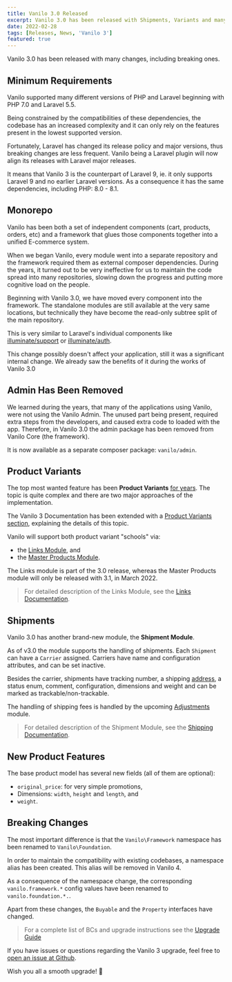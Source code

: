 ```yaml
---
title: Vanilo 3.0 Released
excerpt: Vanilo 3.0 has been released with Shipments, Variants and many other features. See what's new.
date: 2022-02-28
tags: [Releases, News, 'Vanilo 3']
featured: true
---
```

Vanilo 3.0 has been released with many changes, including breaking ones.

## Minimum Requirements

Vanilo supported many different versions of PHP and Laravel beginning with PHP 7.0 and Laravel 5.5.

Being constrained by the compatibilities of these dependencies, the codebase has an increased
complexity and it can only rely on the features present in the lowest supported version.

Fortunately, Laravel has changed its release policy and major versions, thus breaking changes are less frequent.
Vanilo being a Laravel plugin will now align its releases with Laravel major releases.

It means that Vanilo 3 is the counterpart of Laravel 9, ie. it only supports Laravel 9 and no earlier
Laravel versions. As a consequence it has the same dependencies, including PHP: 8.0 - 8.1.

## Monorepo

Vanilo has been both a set of independent components (cart, products, orders, etc) and
a framework that glues those components together into a unified E-commerce system.

When we began Vanilo, every module went into a separate repository and the framework
required them as external composer dependencies. During the years, it turned out to
be very ineffective for us to maintain the code spread into many repositories, slowing
down the progress and putting more cognitive load on the people.

Beginning with Vanilo 3.0, we have moved every component into the framework. The
standalone modules are still available at the very same locations, but technically
they have become the read-only subtree split of the main repository.

This is very similar to Laravel's individual components like [illuminate/support](https://github.com/illuminate/support)
or [illuminate/auth](https://github.com/illuminate/auth).

This change possibly doesn't affect your application, still it was a
significant internal change. We already saw the benefits of it during
the works of Vanilo 3.0

## Admin Has Been Removed

We learned during the years, that many of the applications using Vanilo, were not
using the Vanilo Admin. The unused part being present, required extra steps from
the developers, and caused extra code to loaded with the app. Therefore, in Vanilo
3.0 the admin package has been removed from Vanilo Core (the framework).

It is now available as a separate composer package: `vanilo/admin`.

## Product Variants

The top most wanted feature has been **Product Variants**
[for years](https://github.com/vanilophp/framework/issues/62). The topic is
quite complex and there are two major approaches of the implementation.

The Vanilo 3 Documentation has been extended with a
[Product Variants section](https://vanilo.io/docs/3.x/product-variants),
explaining the details of this topic.

Vanilo will support both product variant "schools" via:

- the [Links Module](https://vanilo.io/docs/3.x/links), and
- the [Master Products Module](https://vanilo.io/docs/3.x/master-products).

The Links module is part of the 3.0 release, whereas the Master Products module
will only be released with 3.1, in March 2022.

> For detailed description of the Links Module, see the [Links Documentation](https://vanilo.io/docs/3.x/links).

## Shipments

Vanilo 3.0 has another brand-new module, the **Shipment Module**.

As of v3.0 the module supports the handling of shipments. Each `Shipment` can have a 
`Carrier` assigned. Carriers have name and configuration attributes, and can be set inactive.

Besides the carrier, shipments have tracking number, a shipping [address](https://vanilo.io/docs/3.x/addresses),
a status enum, comment, configuration, dimensions and weight and can be marked as trackable/non-trackable.

The handling of shipping fees is handled by the upcoming
[Adjustments](https://vanilo.io/docs/3.x/adjustments) module. 

> For detailed description of the Shipment Module, see the [Shipping Documentation](https://vanilo.io/docs/3.x/shipping).

## New Product Features

The base product model has several new fields (all of them are optional):

- `original_price`: for very simple promotions,
- Dimensions: `width`, `height` and `length`, and
- `weight`.

## Breaking Changes

The most important difference is that the `Vanilo\Framework` namespace
has been renamed to `Vanilo\Foundation`.

In order to maintain the compatibility with existing codebases, a namespace
alias has been created. This alias will be removed in Vanilo 4.

As a consequence of the namespace change, the corresponding `vanilo.framework.*`
config values have been renamed to `vanilo.foundation.*.`.

Apart from these changes, the `Buyable` and the `Property` interfaces have changed.

> For a complete list of BCs and upgrade instructions see the [Upgrade Guide](https://vanilo.io/docs/3.x/upgrade)

If you have issues or questions regarding the Vanilo 3 upgrade, feel free to [open an issue at Github](https://github.com/vanilophp/framework/issues).

Wish you all a smooth upgrade! 🎉
